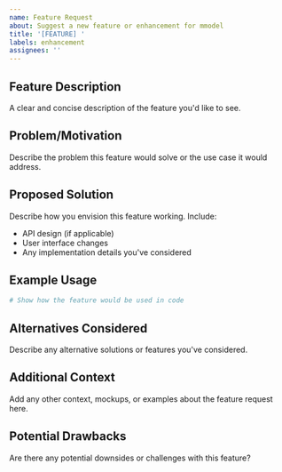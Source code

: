 ```yaml
---
name: Feature Request
about: Suggest a new feature or enhancement for mmodel
title: '[FEATURE] '
labels: enhancement
assignees: ''
---
```


## Feature Description

A clear and concise description of the feature you'd like to see.

## Problem/Motivation

Describe the problem this feature would solve or the use case it would address.

## Proposed Solution

Describe how you envision this feature working. Include:

- API design (if applicable)
- User interface changes
- Any implementation details you've considered

## Example Usage

```python
# Show how the feature would be used in code
```

## Alternatives Considered

Describe any alternative solutions or features you've considered.

## Additional Context

Add any other context, mockups, or examples about the feature request here.

## Potential Drawbacks

Are there any potential downsides or challenges with this feature?
